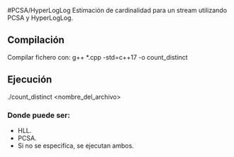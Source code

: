 #PCSA/HyperLogLog
Estimación de cardinalidad para un stream utilizando PCSA y HyperLogLog.

## Compilación
Compilar fichero con: g++ *.cpp -std=c++17 -o count_distinct

## Ejecución
./count_distinct <nombre_del_archivo> <estimador>

### Donde <estimador> puede ser:
- HLL.
- PCSA.
- Si no se especifíca, se ejecutan ambos.


